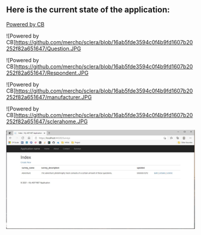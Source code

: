 ## Here is the current state of the application: 

[Powered by CB](https://github.com/merchp/sclera/blob/16ab5fde3594c0f4b9fd1607b20252f82a651647/Gear.JPG)

![Powered by CB]https://github.com/merchp/sclera/blob/16ab5fde3594c0f4b9fd1607b20252f82a651647/Question.JPG

![Powered by CB]https://github.com/merchp/sclera/blob/16ab5fde3594c0f4b9fd1607b20252f82a651647/Respondent.JPG

![Powered by CB]https://github.com/merchp/sclera/blob/16ab5fde3594c0f4b9fd1607b20252f82a651647/manufacturer.JPG

![Powered by CB]https://github.com/merchp/sclera/blob/16ab5fde3594c0f4b9fd1607b20252f82a651647/sclerahome.JPG

![Powered by CB](https://github.com/merchp/sclera/blob/16ab5fde3594c0f4b9fd1607b20252f82a651647/Surveys%20page.JPG)


